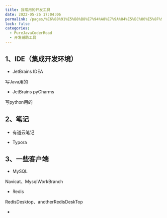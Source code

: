 ```yaml
---
title: 我常用的开发工具
date: 2022-05-26 17:04:06
permalink: /pages/%E6%88%91%E5%B8%B8%E7%94%A8%E7%9A%84%E5%BC%80%E5%8F%91%E5%B7%A5%E5%85%B7
lock: false
categories: 
  - PureJavaCoderRoad
  - 开发辅助工具
---
```

## 1、IDE（集成开发环境）

- JetBrains IDEA

写Java用的

- JetBrains  pyCharms

写python用的



## 2、笔记



- 有道云笔记



- Typora



## 3、一些客户端

- MySQL

Navicat、MysqlWorkBranch

- Redis

RedisDesktop、anotherRedisDeskTop

- 